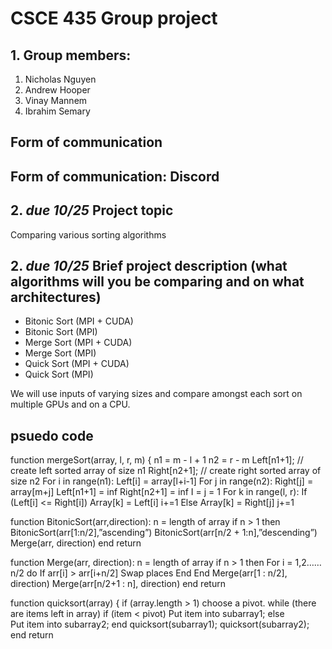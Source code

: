 # CSCE 435 Group project

## 1. Group members:
1. Nicholas Nguyen
2. Andrew Hooper
3. Vinay Mannem
4. Ibrahim Semary

## Form of communication
Form of communication: Discord
---

## 2. _due 10/25_ Project topic

Comparing various sorting algorithms

## 2. _due 10/25_ Brief project description (what algorithms will you be comparing and on what architectures)
- Bitonic Sort (MPI + CUDA)
- Bitonic Sort (MPI)
- Merge Sort (MPI + CUDA)
- Merge Sort (MPI)
- Quick Sort (MPI + CUDA)
- Quick Sort (MPI)

We will use inputs of varying sizes and compare amongst each sort on multiple GPUs and on a CPU.

## psuedo code

function mergeSort(array, l, r, m) {
	n1 = m - l + 1
	n2 = r - m
	Left[n1+1]; // create left sorted array of size n1
	Right[n2+1]; // create right sorted array of size n2
	For i in range(n1):
		Left[i] = array[l+i-1]
	For j in range(n2):
		Right[j] = array[m+j]
	Left[n1+1] = inf
	Right[n2+1] = inf
	I = j = 1
	For k in range(l, r):
		If (Left[i] <= Right[i])
			Array[k] = Left[i]
			i+=1
		Else
			Array[k] = Right[j]
			j+=1

function BitonicSort(arr,direction):
   	 n = length of array
   	 if n > 1 then
        		BitonicSort(arr[1:n/2],”ascending”)
		BitonicSort(arr[n/2 + 1:n],”descending”)
		Merge(arr, direction)
	end
return

function Merge(arr, direction):
   	 n = length of array
   	if n > 1 then
        		For i = 1,2……n/2 do
			If arr[i] > arr[i+n/2]
				Swap places
			End
		End
		Merge(arr[1 : n/2], direction)
Merge(arr[n/2+1 : n], direction)
	end
return

function quicksort(array) {
	if (array.length > 1) 
		choose a pivot.
		while (there are items left in array) 
			if (item < pivot)
				Put item into subarray1;
			else	
				Put item into subarray2;
		end
		quicksort(subarray1);
		quicksort(subarray2);
	end
return